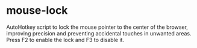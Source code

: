 # mouse-lock
AutoHotkey script to lock the mouse pointer to the center of the browser, improving precision and preventing accidental touches in unwanted areas. Press F2 to enable the lock and F3 to disable it.
